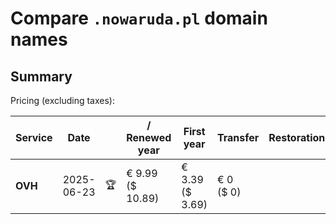 # Compare `.nowaruda.pl` domain names

## Summary

Pricing (excluding taxes):

| Service | Date |  | / Renewed year | First year | Transfer | Restoration |
|--|--|--|--|--|--|--|
| **OVH** | 2025-06-23 | 🏆 | € 9.99<br>($ 10.89) | € 3.39<br>($ 3.69) | € 0<br>($ 0) |  |
